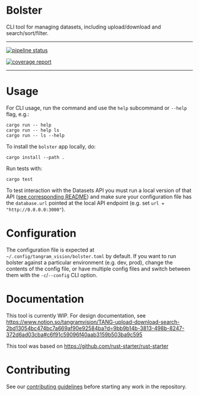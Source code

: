 # Bolster

CLI tool for managing datasets, including upload/download and
search/sort/filter.

---

[![pipeline status](https://gitlab.com/tangram-vision/bolster/badges/main/pipeline.svg)](https://gitlab.com/tangram-vision/bolster/-/commits/main)

[![coverage report](https://gitlab.com/tangram-vision/bolster/badges/main/coverage.svg)](https://gitlab.com/tangram-vision/bolster/-/commits/main)

---


# Usage

For CLI usage, run the command and use the `help` subcommand or `--help` flag, e.g.:

```
cargo run -- help
cargo run -- help ls
cargo run -- ls --help
```

To install the `bolster` app locally, do:

```
cargo install --path .
```

Run tests with:

```
cargo test
```

To test interaction with the Datasets API you must run a local version of
that API ([see corresponding
README](https://gitlab.com/tangram-vision/devops/-/tree/greg/postgrest-app/tangram-datasets))
and make sure your configuration file has the `database.url` pointed at the
local API endpoint (e.g. set `url = "http://0.0.0.0:3000"`).

# Configuration

The configuration file is expected at `~/.config/tangram_vision/bolster.toml` by
default. If you want to run bolster against a particular environment (e.g. dev,
prod), change the contents of the config file, or have multiple config files and
switch between them with the `-c`/`--config` CLI option.

# Documentation

This tool is currently WIP. For design documentation, see
https://www.notion.so/tangramvision/TANG-upload-download-search-2bd13054bc474bc7a669af90e92584ba?d=9bb9b14b-3813-498b-8247-372d6ad03cba#c6f91c59096f40aab3159b503ba9c595

This tool was based on https://github.com/rust-starter/rust-starter

# Contributing

See our [contributing guidelines](CONTRIBUTING.md) before starting any work in
the repository.
